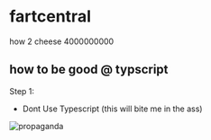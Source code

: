 # fartcentral
how 2 cheese 4000000000

## how to be good @ typscript

Step 1:
  - Dont Use Typescript (this will bite me in the ass)

![propaganda](https://i.imgur.com/vayUytu.png)
